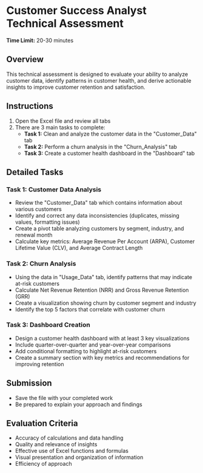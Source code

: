 # Customer Success Analyst Technical Assessment

**Time Limit:** 20-30 minutes

## Overview
This technical assessment is designed to evaluate your ability to analyze customer data, identify patterns in customer health, and derive actionable insights to improve customer retention and satisfaction.

## Instructions
1. Open the Excel file and review all tabs
2. There are 3 main tasks to complete:
   - **Task 1:** Clean and analyze the customer data in the "Customer_Data" tab
   - **Task 2:** Perform a churn analysis in the "Churn_Analysis" tab
   - **Task 3:** Create a customer health dashboard in the "Dashboard" tab

## Detailed Tasks

### Task 1: Customer Data Analysis
- Review the "Customer_Data" tab which contains information about various customers
- Identify and correct any data inconsistencies (duplicates, missing values, formatting issues)
- Create a pivot table analyzing customers by segment, industry, and renewal month
- Calculate key metrics: Average Revenue Per Account (ARPA), Customer Lifetime Value (CLV), and Average Contract Length

### Task 2: Churn Analysis
- Using the data in "Usage_Data" tab, identify patterns that may indicate at-risk customers
- Calculate Net Revenue Retention (NRR) and Gross Revenue Retention (GRR)
- Create a visualization showing churn by customer segment and industry
- Identify the top 5 factors that correlate with customer churn

### Task 3: Dashboard Creation
- Design a customer health dashboard with at least 3 key visualizations
- Include quarter-over-quarter and year-over-year comparisons
- Add conditional formatting to highlight at-risk customers
- Create a summary section with key metrics and recommendations for improving retention

## Submission
- Save the file with your completed work
- Be prepared to explain your approach and findings

## Evaluation Criteria
- Accuracy of calculations and data handling
- Quality and relevance of insights
- Effective use of Excel functions and formulas
- Visual presentation and organization of information
- Efficiency of approach 